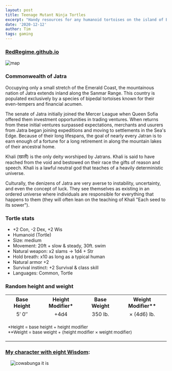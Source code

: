 ```yaml
---
layout: post
title: Teenage Mutant Ninja Tortles
excerpt: "Handy resources for any humanoid tortoises on the island of Bosa."
date: '2020-12-12'
author: Tim
tags: gaming
---
```


### [RedRegime.github.io](https://redregime.github.io/)  

<img src="/images/seas edge.png"  alt="map"/>

### Commonwealth of Jatra 
Occupying only a small stretch of the Emerald Coast, the mountainous nation of Jatra extends inland along the Sanmar Range. This country is populated exclusively by a species of bipedal tortoises known for their even-tempers and financial acumen.

The senate of Jatra initially joined the Mercer League when Queen Sofia offered them investment opportunities in trading ventures. When returns from these initial ventures surpassed expectations, merchants and usurers from Jatra began joining expeditions and moving to settlements in the Sea's Edge. Because of their long lifespans, the goal of nearly every Jatran is to earn enough of a fortune for a long retirement in along the mountain lakes of their ancestral home.

Khali (खाली) is the only deity worshiped by Jatrans. Khali is said to have reached from the void and bestowed on their race the gifts of reason and speech. Khali is a lawful neutral god that teaches of a heavily deterministic universe.

Culturally, the denizens of Jatra are very averse to instability, uncertainty, and even the concept of luck. They see themselves as existing in an ordered universe where individuals are responsible for everything that happens to them (they will often lean on the teaching of Khali "Each seed to its sower").

### Tortle stats
* +2 Con, -2 Dex, +2 Wis
* Humanoid (Tortle)
* Size: medium
* Movement: 20ft + slow & steady, 30ft. swim 
* Natural weapon: x2 slams -> 1d4 + Str
* Hold breath: x10 as long as a typical human
* Natural armor +2
* Survival instinct: +2 Survival & class skill
* Languages: Common, Tortle

### Random height and weight
<table id="tortle-stat-tbl">
	<tr>
		<th>Base Height</th>
		<th>Height Modifier*</th>
		<th>Base Weight</th>
		<th>Weight Modifier**</th>
	</tr>
	<tr style="text-align:center;">
		<td>5′ 0″</td>
		<td>+4d4</td>
		<td>350 lb.</td>
		<td>× (4d6) lb.</td>
	</tr>
	<tr>
		<td colspan="4"><p><small>*Height = base height + height modifier<br>
		**Weight = base weight + (height modifier × weight modifier)
		</small></p></td>
	</tr>
</table>

### [My character with eight Wisdom](https://drive.google.com/file/d/1tmMALILTohDvdFDqbxqBXAvzR1un6jAR/view?usp=sharing):
<img src="/images/g1.png" alt=""/>

<img src="/images/g2.png" alt=""/>

<img src="/images/g3.png" alt=""/>

<img src="/images/g4.png" alt=""/>

<img src="/images/cowabunga.png" alt="cowabunga it is"/>